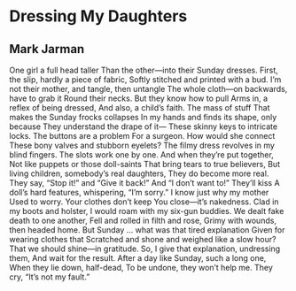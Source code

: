 # Dressing My Daughters
## Mark Jarman
One girl a full head taller
Than the other—into their Sunday dresses.
First, the slip, hardly a piece of fabric,
Softly stitched and printed with a bud.
I’m not their mother, and tangle, then untangle
The whole cloth—on backwards, have to grab it
Round their necks. But they know how to pull
Arms in, a reflex of being dressed,
And also, a child’s faith. The mass of stuff
That makes the Sunday frocks collapses
In my hands and finds its shape, only because
They understand the drape of it—
These skinny keys to intricate locks.
The buttons are a problem
For a surgeon. How would she connect
These bony valves and stubborn eyelets?
The filmy dress revolves in my blind fingers.
The slots work one by one.
And when they’re put together,
Not like puppets or those doll-saints
That bring tears to true believers,
But living children, somebody’s real daughters,
They do become more real.
They say, “Stop it!” and “Give it back!”
And “I don’t want to!” They’ll kiss
A doll’s hard features, whispering,
“I’m sorry.” I know just why my mother
Used to worry. Your clothes don’t keep
You close—it’s nakedness.
Clad in my boots and holster,
I would roam with my six-gun buddies.
We dealt fake death to one another,
Fell and rolled in filth and rose,
Grimy with wounds, then headed home.
But Sunday ... what was that tired explanation
Given for wearing clothes that
Scratched and shone and weighed like a slow hour?
That we should shine—in gratitude.
So, I give that explanation, undressing them,
And wait for the result.
After a day like Sunday, such a long one,
When they lie down, half-dead,
To be undone, they won’t help me.
They cry, “It’s not my fault.”